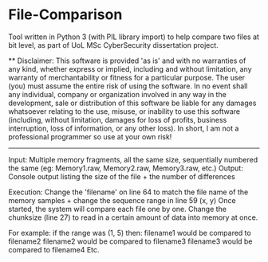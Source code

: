 # File-Comparison
Tool written in Python 3 (with PIL library import) to help compare two files at bit level, as part of UoL MSc CyberSecurity dissertation project.

** Disclaimer:
This software is provided 'as is' and with no warranties of any kind, whether express or implied, including and without limitation, any warranty of merchantability or fitness for a particular purpose. The user (you) must assume the entire risk of using the software. In no event shall any individual, company or organization involved in any way in the development, sale or distribution of this software be liable for any damages whatsoever relating to the use, misuse, or inability to use this software (including, without limitation, damages for loss of profits, business interruption, loss of information, or any other loss). In short, I am not a professional programmer so use at your own risk!

----

 Input:
   Multiple memory fragments, all the same size, sequentially numbered the same (eg: Memory1.raw, Memory2.raw, Memory3.raw, etc.)
 Output:
   Console output listing the size of the file + the number of differences

 Execution:
   Change the 'filename' on line 64 to match the file name of the memory samples + change the sequence range in line 59 (x, y)
   Once started, the system will compare each file one by one.
   Change the chunksize (line 27) to read in a certain amount of data into memory at once.

   For example:  if the range was (1, 5) then:
      filename1 would be compared to filename2
      filename2 would be compared to filename3
      filename3 would be compared to filename4
      Etc.
